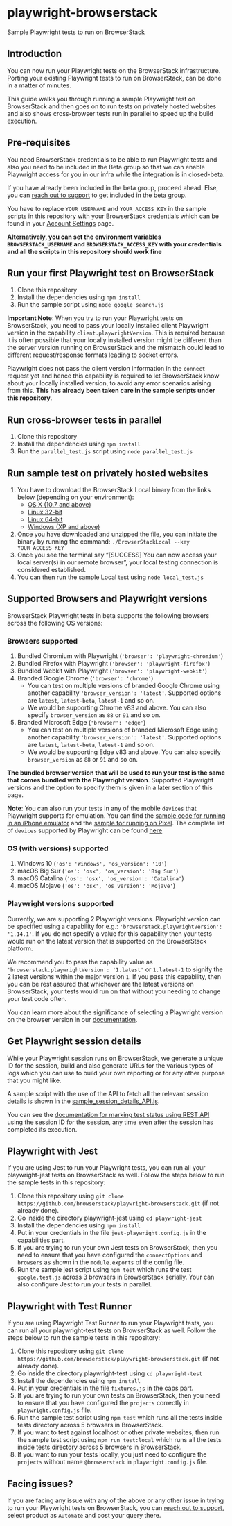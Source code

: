# playwright-browserstack
Sample Playwright tests to run on BrowserStack

## Introduction

You can now run your Playwright tests on the BrowserStack infrastructure. Porting your existing Playwright tests to run on BrowserStack, can be done in a matter of minutes.

This guide walks you through running a sample Playwright test on BrowserStack and then goes on to run tests on privately hosted websites and also shows cross-browser tests run in parallel to speed up the build execution.

## Pre-requisites

You need BrowserStack credentials to be able to run Playwright tests and also you need to be included in the Beta group so that we can enable Playwright access for you in our infra while the integration is in closed-beta.

If you have already been included in the beta group, proceed ahead. Else, you can [reach out to support](https://www.browserstack.com/contact#technical-support) to get included in the beta group.

You have to replace `YOUR_USERNAME` and `YOUR_ACCESS_KEY` in the sample scripts in this repository with your BrowserStack credentials which can be found in your [Account Settings](https://www.browserstack.com/accounts/settings) page.

**Alternatively, you can set the environment variables `BROWSERSTACK_USERNAME` and `BROWSERSTACK_ACCESS_KEY` with your credentials and all the scripts in this repository should work fine**

## Run your first Playwright test on BrowserStack

1. Clone this repository
2. Install the dependencies using `npm install`
3. Run the sample script using `node google_search.js`

**Important Note**: When you try to run your Playwright tests on BrowserStack, you need to pass your locally installed client Playwright version in the capability `client.playwrightVersion`. This is required because it is often possible that your locally installed version might be different than the server version running on BrowserStack and the mismatch could lead to different request/response formats leading to socket errors.

Playwright does not pass the client version information in the `connect` request yet and hence this capability is required to let BrowserStack know about your locally installed version, to avoid any error scenarios arising from this. **This has already been taken care in the sample scripts under this repository**.

## Run cross-browser tests in parallel

1. Clone this repository
2. Install the dependencies using `npm install`
3. Run the `parallel_test.js` script using `node parallel_test.js`

## Run sample test on privately hosted websites

1. You have to download the BrowserStack Local binary from the links below (depending on your environment):
   * [OS X (10.7 and above)](https://www.browserstack.com/browserstack-local/BrowserStackLocal-darwin-x64.zip)
   * [Linux 32-bit](https://www.browserstack.com/browserstack-local/BrowserStackLocal-linux-ia32.zip)
   * [Linux 64-bit](https://www.browserstack.com/browserstack-local/BrowserStackLocal-linux-x64.zip)
   * [Windows (XP and above)](https://www.browserstack.com/browserstack-local/BrowserStackLocal-win32.zip)
2. Once you have downloaded and unzipped the file, you can initiate the binary by running the command: `./BrowserStackLocal --key YOUR_ACCESS_KEY`
3. Once you see the terminal say “\[SUCCESS\] You can now access your local server(s) in our remote browser”, your local testing connection is considered established.
4. You can then run the sample Local test using `node local_test.js`

## Supported Browsers and Playwright versions

BrowserStack Playwright tests in beta supports the following browsers across the following OS versions:

### Browsers supported
1. Bundled Chromium with Playwright (`'browser': 'playwright-chromium'`)
2. Bundled Firefox with Playwright (`'browser': 'playwright-firefox'`)
3. Bundled Webkit with Playwright (`'browser': 'playwright-webkit'`)
4. Branded Google Chrome (`'browser': 'chrome'`)
   * You can test on multiple versions of branded Google Chrome using another capability `'browser_version': 'latest'`. Supported options are `latest`, `latest-beta`, `latest-1` and so on.
   * We would be supporting Chrome v83 and above. You can also specify `browser_version` as `88` or `91` and so on.
5. Branded Microsoft Edge (`'browser': 'edge'`)
   * You can test on multiple versions of branded Microsoft Edge using another capability `'browser_version': 'latest'`. Supported options are `latest`, `latest-beta`, `latest-1` and so on.
   * We would be supporting Edge v83 and above. You can also specify `browser_version` as `88` or `91` and so on.

**The bundled browser version that will be used to run your test is the same that comes bundled with the Playwright version**. Supported Playwright versions and the option to specify them is given in a later section of this page.

**Note**: You can also run your tests in any of the mobile `devices` that Playwright supports for emulation. You can find the [sample code for running in an iPhone emulator](https://github.com/browserstack/playwright-browserstack/blob/master/sample_test_on_iPhone.js) and the [sample for running on Pixel](https://github.com/browserstack/playwright-browserstack/blob/master/sample_test_on_Pixel.js). The complete list of `devices` supported by Playwright can be found [here](https://github.com/microsoft/playwright/blob/master/src/server/deviceDescriptors.js)

### OS (with versions) supported
1. Windows 10 (`'os': 'Windows', 'os_version': '10'`)
2. macOS Big Sur (`'os': 'osx', 'os_version': 'Big Sur'`)
3. macOS Catalina (`'os': 'osx', 'os_version': 'Catalina'`)
4. macOS Mojave (`'os': 'osx', 'os_version': 'Mojave'`)

### Playwright versions supported

Currently, we are supporting 2 Playwright versions.
Playwright version can be specified using a capability for e.g.: `'browserstack.playwrightVersion': '1.14.1'`. If you do not specify a value for this capability then your tests would run on the latest version that is supported on the BrowserStack platform.

We recommend you to pass the capability value as `'browserstack.playwrightVersion': '1.latest'` or `1.latest-1` to signify the 2 latest versions within the major version `1`. If you pass this capability, then you can be rest assured that whichever are the latest versions on BrowserStack, your tests would run on that without you needing to change your test code often.

You can learn more about the significance of selecting a Playwright version on the browser version in our [documentation](https://www.browserstack.com/docs/automate/playwright/browsers-and-os).

## Get Playwright session details

While your Playwright session runs on BrowserStack, we generate a unique ID for the session, build and also generate URLs for the various types of logs which you can use to build your own reporting or for any other purpose that you might like.

A sample script with the use of the API to fetch all the relevant session details is shown in the [sample_session_details_API.js](./sample_session_details_API.js). 

You can see the [documentation for marking test status using REST API](https://www.browserstack.com/docs/automate/api-reference/selenium/session#set-test-status) using the session ID for the session, any time even after the session has completed its execution.

## Playwright with Jest

If you are using Jest to run your Playwright tests, you can run all your playwright-jest tests on BrowserStack as well. Follow the steps below to run the sample tests in this repository:

1. Clone this repository using `git clone https://github.com/browserstack/playwright-browserstack.git` (if not already done).
2. Go inside the directory playwright-jest using `cd playwright-jest`
3. Install the dependencies using `npm install`
4. Put in your credentials in the file `jest-playwright.config.js` in the capabilities part.
5. If you are trying to run your own Jest tests on BrowserStack, then you need to ensure that you have configured the `connectOptions` and `browsers` as shown in the `module.exports` of the config file.
6. Run the sample jest script using `npm test` which runs the test `google.test.js` across 3 browsers in BrowserStack serially. Your can also configure Jest to run your tests in parallel.

## Playwright with Test Runner

If you are using Playwright Test Runner to run your Playwright tests, you can run all your playwright-test tests on BrowserStack as well. Follow the steps below to run the sample tests in this repository:

1. Clone this repository using `git clone https://github.com/browserstack/playwright-browserstack.git` (if not already done).
2. Go inside the directory playwright-test using `cd playwright-test`
3. Install the dependencies using `npm install`
4. Put in your credentials in the file `fixtures.js` in the caps part.
5. If you are trying to run your own tests on BrowserStack, then you need to ensure that you have configured the `projects` correctly in `playwright.config.js` file.
6. Run the sample test script using `npm test` which runs all the tests inside tests directory across 5 browsers in BrowserStack.
7. If you want to test against localhost or other private websites, then run the sample test script using `npm run test:local` which runs all the tests inside tests directory across 5 browsers in BrowserStack.
8. If you want to run your tests locally, you just need to configure the `projects` without name `@browserstack` in `playwright.config.js` file.

## Facing issues?

If you are facing any issue with any of the above or any other issue in trying to run your Playwright tests on BrowserStack, you can [reach out to support](https://www.browserstack.com/contact#technical-support), select product as `Automate` and post your query there.
